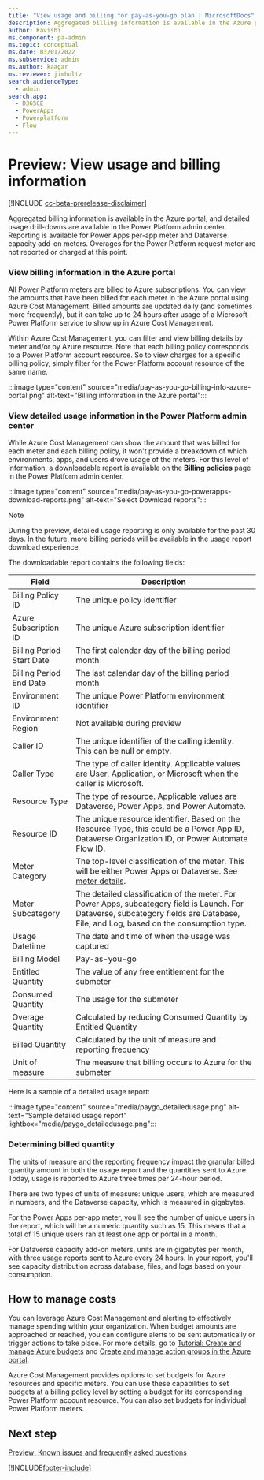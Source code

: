 ```yaml
---
title: "View usage and billing for pay-as-you-go plan | MicrosoftDocs"
description: Aggregated billing information is available in the Azure portal, and detailed usage drill-downs are available in the Power Platform admin center.
author: Kavishi
ms.component: pa-admin
ms.topic: conceptual
ms.date: 03/01/2022
ms.subservice: admin
ms.author: kaagar
ms.reviewer: jimholtz 
search.audienceType: 
  - admin
search.app:
  - D365CE
  - PowerApps
  - Powerplatform
  - Flow
---
```

# Preview: View usage and billing information

[!INCLUDE [cc-beta-prerelease-disclaimer](../includes/cc-beta-prerelease-disclaimer.md)]

Aggregated billing information is available in the Azure portal, and detailed usage drill-downs are available in the Power Platform admin center. Reporting is available for Power Apps per-app meter and Dataverse capacity add-on meters. Overages for the Power Platform request meter are not reported or charged at this point.

### View billing information in the Azure portal

All Power Platform meters are billed to Azure subscriptions. You can view the amounts that have been billed for each meter in the Azure portal using Azure Cost Management. Billed amounts are updated daily (and sometimes more frequently), but it can take up to 24 hours after usage of a Microsoft Power Platform service to show up in Azure Cost Management.

Within Azure Cost Management, you can filter and view billing details by meter and/or by Azure resource. Note that each billing policy corresponds to a Power Platform account resource. So to view charges for a specific billing policy, simply filter for the Power Platform account resource of the same name.

:::image type="content" source="media/pay-as-you-go-billing-info-azure-portal.png" alt-text="Billing information in the Azure portal":::

### View detailed usage information in the Power Platform admin center

While Azure Cost Management can show the amount that was billed for each meter and each billing policy, it won't provide a breakdown of which environments, apps, and users drove usage of the meters. For this level of information, a downloadable report is available on the **Billing policies** page in the Power Platform admin center.

:::image type="content" source="media/pay-as-you-go-powerapps-download-reports.png" alt-text="Select Download reports":::

>[!NOTE]
>During the preview, detailed usage reporting is only available for the past 30 days.  In the future, more billing periods will be available in the usage report download experience.

The downloadable report contains the following fields:

| Field                  | Description            |
|------------------------|------------------------|
| Billing Policy ID       | The unique policy identifier |
| Azure Subscription ID   | The unique Azure subscription identifier |
| Billing Period Start Date | The first calendar day of the billing period month |
| Billing Period End Date | The last calendar day of the billing period month |
| Environment ID | The unique Power Platform environment identifier |
| Environment Region | Not available during preview |
| Caller ID | The unique identifier of the calling identity. This can be null or empty. |
| Caller Type | The type of caller identity. Applicable values are User, Application, or Microsoft when the caller is Microsoft. |
| Resource Type | The type of resource. Applicable values are Dataverse, Power Apps, and Power Automate. |
| Resource ID | The unique resource identifier. Based on the Resource Type, this could be a Power App ID, Dataverse Organization ID, or Power Automate Flow ID. |
| Meter Category | The top-level classification of the meter. This will be either Power Apps or Dataverse. See [meter details](pay-as-you-go-meters.md). |
| Meter Subcategory | The detailed classification of the meter. For Power Apps, subcategory field is Launch. For Dataverse, subcategory fields are Database, File, and Log, based on the consumption type.
| Usage Datetime | The date and time of when the usage was captured |
| Billing Model | Pay-as-you-go |
| Entitled Quantity | The value of any free entitlement for the submeter |
| Consumed Quantity | The usage for the submeter |
| Overage Quantity | Calculated by reducing Consumed Quantity by Entitled Quantity | 
| Billed Quantity | Calculated by the unit of measure and reporting frequency |
| Unit of measure | The measure that billing occurs to Azure for the submeter | 

Here is a sample of a detailed usage report:

:::image type="content" source="media/paygo_detailedusage.png" alt-text="Sample detailed usage report" lightbox="media/paygo_detailedusage.png":::


### Determining billed quantity

The units of measure and the reporting frequency impact the granular billed quantity amount in both the usage report and the quantities sent to Azure.  Today, usage is reported to Azure three times per 24-hour period. 

There are two types of units of measure: unique users, which are measured in numbers, and the Dataverse capacity, which is measured in gigabytes.

For the Power Apps per-app meter, you'll see the number of unique users in the report, which will be a numeric quantity such as 15. This means that a total of 15 unique users ran at least one app or portal in a month.

For Dataverse capacity add-on meters, units are in gigabytes per month, with three usage reports sent to Azure every 24 hours. In your report, you'll see capacity distribution across database, files, and logs based on your consumption. 

## How to manage costs

You can leverage Azure Cost Management and alerting to effectively manage spending within your organization. When budget amounts are approached or reached, you can configure alerts to be sent automatically or trigger actions to take place. For more details, go to [Tutorial: Create and manage Azure budgets](/azure/cost-management-billing/costs/tutorial-acm-create-budgets) and [Create and manage action groups in the Azure portal](/azure/azure-monitor/alerts/action-groups).  

Azure Cost Management provides options to set budgets for Azure resources and specific meters. You can use these capabilities to set budgets at a billing policy level by setting a budget for its corresponding Power Platform account resource. You can also set budgets for individual Power Platform meters.

## Next step

[Preview: Known issues and frequently asked questions](pay-as-you-go-issues-faq.md)



[!INCLUDE[footer-include](../includes/footer-banner.md)]
